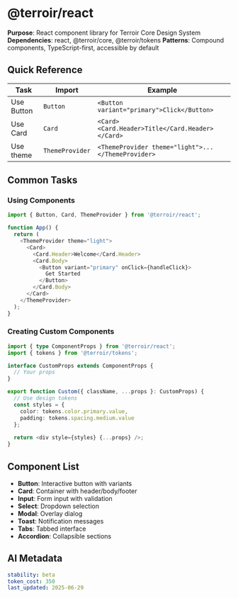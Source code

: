 # @terroir/react

**Purpose**: React component library for Terroir Core Design System
**Dependencies**: react, @terroir/core, @terroir/tokens
**Patterns**: Compound components, TypeScript-first, accessible by default

## Quick Reference

| Task | Import | Example |
|------|--------|---------|
| Use Button | `Button` | `<Button variant="primary">Click</Button>` |
| Use Card | `Card` | `<Card><Card.Header>Title</Card.Header></Card>` |
| Use theme | `ThemeProvider` | `<ThemeProvider theme="light">...</ThemeProvider>` |

## Common Tasks

### Using Components

```typescript
import { Button, Card, ThemeProvider } from '@terroir/react';

function App() {
  return (
    <ThemeProvider theme="light">
      <Card>
        <Card.Header>Welcome</Card.Header>
        <Card.Body>
          <Button variant="primary" onClick={handleClick}>
            Get Started
          </Button>
        </Card.Body>
      </Card>
    </ThemeProvider>
  );
}
```

### Creating Custom Components

```typescript
import { type ComponentProps } from '@terroir/react';
import { tokens } from '@terroir/tokens';

interface CustomProps extends ComponentProps {
  // Your props
}

export function Custom({ className, ...props }: CustomProps) {
  // Use design tokens
  const styles = {
    color: tokens.color.primary.value,
    padding: tokens.spacing.medium.value
  };
  
  return <div style={styles} {...props} />;
}
```

## Component List

- **Button**: Interactive button with variants
- **Card**: Container with header/body/footer
- **Input**: Form input with validation
- **Select**: Dropdown selection
- **Modal**: Overlay dialog
- **Toast**: Notification messages
- **Tabs**: Tabbed interface
- **Accordion**: Collapsible sections

## AI Metadata

```yaml
stability: beta
token_cost: 350
last_updated: 2025-06-29
```